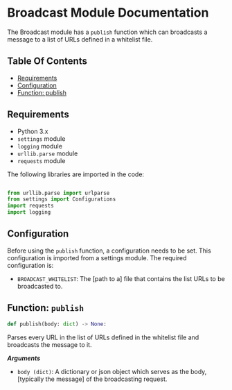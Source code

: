 # Broadcast Module Documentation

The Broadcast module has a `publish` function which can broadcasts a message to a list of URLs defined in a whitelist file.

## Table Of Contents

- [Requirements](#requirements)
- [Configuration](#configuration)
- [Function: publish]()

## Requirements

- Python 3.x
- `settings` module
- `logging` module
- `urllib.parse` module
- `requests` module

The following libraries are imported in the code:

```python

from urllib.parse import urlparse
from settings import Configurations
import requests
import logging
```

## Configuration

Before using the `publish` function, a configuration needs to be set. This configuration is imported from a settings module. The required configuration is:

- `BROADCAST_WHITELIST`: The [path to a] file that contains the list URLs to be broadcasted to.

## Function: `publish`

```python
def publish(body: dict) -> None:
```

Parses every URL in the list of URLs defined in the whitelist file and broadcasts the message to it.

***Arguments***

- `body (dict)`: A dictionary or json object which serves as the body, [typically the message] of the broadcasting request.
